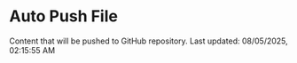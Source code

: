 # Auto Push File

Content that will be pushed to GitHub repository.
Last updated: 08/05/2025, 02:15:55 AM